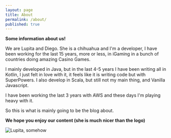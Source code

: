 ```yaml
---
layout: page
title: About
permalink: /about/
published: true
---
```


**Some information about us!**

We are Lupita and Diego. She is a chihuahua and I'm a developer, I have been working for the last 15 years, more or less, in iGaming in a bunch of countries doing amazing Casino Games.

I mainly developed in Java, but in the last 4-5 years I have been writing all in Kotlin, I just felt in love with it, it feels like it is writing code but with SuperPowers. I also develop in Scala, but still not my main thing, and Vanilla Javascript.

I have been working the last 3 years with AWS and these days I'm playing heavy with it.

So this is what is mainly going to be the blog about.

**We hope you enjoy our content (she is much nicer than the logo)**

![Lupita, somehow]({{site.baseurl}}//images/head-chi.png)


